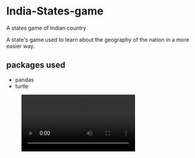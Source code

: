 # India-States-game
A states game of Indian country

A state's game used to learn about the geography of the nation in a more easier way.

## packages used
* pandas
* turtle

<figure class="video_container">
  <video controls="true" allowfullscreen="true">
    <source src="/India-states-game.mp4" type="video/mp4">
  </video>
</figure>
